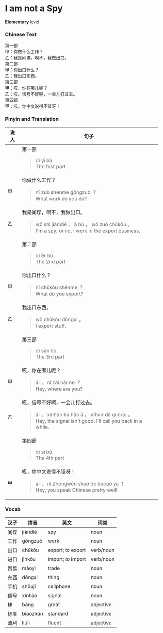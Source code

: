 # I am not a Spy
**Elementary** level
### Chinese Text
第一部<br />甲：你做什么工作？<br />乙：我是间谍，啊不，我做出口。<br />第二部<br />甲：你出口什么？<br />乙：我出口东西。<br />第三部<br />甲：哎，你在哪儿呢？<br />乙：哎，信号不好啊，一会儿打过去。<br />第四部<br />甲：哎，你中文说得不错呀！

### Pinyin and Translation
|说人|句子|
|----|----|
||第一部<blockquote>dì yī bù<br />The first part</blockquote>|
|甲|你做什么工作？<blockquote>nǐ zuò shénme gōngzuò ？<br />What work do you do?</blockquote>|
|乙|我是间谍，啊不，我做出口。<blockquote>wǒ shì jiàndié ， ā bù ， wǒ zuò chūkǒu 。<br />I'm a spy, or no, I work in the export business.</blockquote>|
||第二部<blockquote>dì èr bù<br />The 2nd part</blockquote>|
|甲|你出口什么？<blockquote>nǐ chūkǒu shénme ？<br />What do you export?</blockquote>|
|乙|我出口东西。<blockquote>wǒ chūkǒu dōngxi 。<br />I export stuff.</blockquote>|
||第三部<blockquote>dì sān bù<br />The 3rd part</blockquote>|
|甲|哎，你在哪儿呢？<blockquote>ái ， nǐ zài nǎr ne ？<br />Hey, where are you?</blockquote>|
|乙|哎，信号不好啊，一会儿打过去。<blockquote>ái ， xìnhào bù hǎo ā ， yīhuìr dǎ guòqù 。<br />Hey, the signal isn't good. I'll call you back in a while.</blockquote>|
||第四部<blockquote>dì sì bù<br />The 4th part</blockquote>|
|甲|哎，你中文说得不错呀！<blockquote>ái ， nǐ Zhōngwén shuō de bùcuò ya ！<br />Hey, you speak Chinese pretty well!</blockquote>|
### Vocab
|汉子|拼音|英文|词类|
|----|----|----|----|
|间谍|jiàndié|spy|noun|
|工作|gōngzuò|work|noun|
|出口|chūkǒu|export; to export|verb/noun|
|进口|jìnkǒu|import; to import|verb/noun|
|贸易|màoyì|trade|noun|
|东西|dōngxi|thing|noun|
|手机|shǒujī|cellphone|noun|
|信号|xìnhào|signal|noun|
|棒|bàng|great|adjective|
|标准|biāozhǔn|standard|adjective|
|流利|liúlì|fluent|adjective|